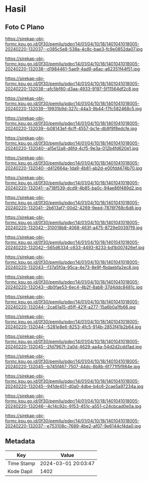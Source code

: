 # Hasil

## Foto C Plano

https://sirekap-obj-formc.kpu.go.id/0f30/pemilu/pdpr/14/01/04/10/18/1401041018005-20240220-132037--c085c5e8-538a-4c8c-bae3-fc9e0852da07.jpg

https://sirekap-obj-formc.kpu.go.id/0f30/pemilu/pdpr/14/01/04/10/18/1401041018005-20240220-132038--d1984461-5ae9-4ad9-a6ac-a62351f44f51.jpg

https://sirekap-obj-formc.kpu.go.id/0f30/pemilu/pdpr/14/01/04/10/18/1401041018005-20240220-132038--afc5bf80-d3aa-4933-9197-5f11564df2c8.jpg

https://sirekap-obj-formc.kpu.go.id/0f30/pemilu/pdpr/14/01/04/10/18/1401041018005-20240220-132039--19931b9d-327c-44a3-9b44-f7fc582468c5.jpg

https://sirekap-obj-formc.kpu.go.id/0f30/pemilu/pdpr/14/01/04/10/18/1401041018005-20240220-132039--b08143ef-6cff-4557-bc1e-db9f9f8edcfe.jpg

https://sirekap-obj-formc.kpu.go.id/0f30/pemilu/pdpr/14/01/04/10/18/1401041018005-20240220-132040--a15e12a8-d6fd-4cf5-9e3a-012b4fd620e1.jpg

https://sirekap-obj-formc.kpu.go.id/0f30/pemilu/pdpr/14/01/04/10/18/1401041018005-20240220-132040--d412664a-1da9-4b81-ab2d-e00fdd474b70.jpg

https://sirekap-obj-formc.kpu.go.id/0f30/pemilu/pdpr/14/01/04/10/18/1401041018005-20240220-132041--a718f539-dcd9-4b85-ba0c-94ae86f489d2.jpg

https://sirekap-obj-formc.kpu.go.id/0f30/pemilu/pdpr/14/01/04/10/18/1401041018005-20240220-132041--2b613af7-00d2-4269-9eed-7876f768c6d8.jpg

https://sirekap-obj-formc.kpu.go.id/0f30/pemilu/pdpr/14/01/04/10/18/1401041018005-20240220-132042--310018b8-4068-463f-a475-8729e00397f9.jpg

https://sirekap-obj-formc.kpu.go.id/0f30/pemilu/pdpr/14/01/04/10/18/1401041018005-20240220-132042--565d6334-c633-4493-8233-bd1b007426ef.jpg

https://sirekap-obj-formc.kpu.go.id/0f30/pemilu/pdpr/14/01/04/10/18/1401041018005-20240220-132043--f37a5f0a-95ca-4e73-8e9f-fbdaebfa2ec8.jpg

https://sirekap-obj-formc.kpu.go.id/0f30/pemilu/pdpr/14/01/04/10/18/1401041018005-20240220-132043--db0fae53-6ec4-4b2f-8ab8-37d4ddc8481c.jpg

https://sirekap-obj-formc.kpu.go.id/0f30/pemilu/pdpr/14/01/04/10/18/1401041018005-20240220-132044--2ca61a15-d5ff-421f-a277-15a6b0a1fb66.jpg

https://sirekap-obj-formc.kpu.go.id/0f30/pemilu/pdpr/14/01/04/10/18/1401041018005-20240220-132044--5281e8e6-8253-4fc5-914b-2853f41b2b64.jpg

https://sirekap-obj-formc.kpu.go.id/0f30/pemilu/pdpr/14/01/04/10/18/1401041018005-20240220-132045--2fd7967f-2a0d-4629-aa4a-54d2d2cdd1ad.jpg

https://sirekap-obj-formc.kpu.go.id/0f30/pemilu/pdpr/14/01/04/10/18/1401041018005-20240220-132045--b745f467-7507-44dc-8b8b-6f771f5f984e.jpg

https://sirekap-obj-formc.kpu.go.id/0f30/pemilu/pdpr/14/01/04/10/18/1401041018005-20240220-132045--941de451-d0a0-4dbe-b4c6-2cae5a97234a.jpg

https://sirekap-obj-formc.kpu.go.id/0f30/pemilu/pdpr/14/01/04/10/18/1401041018005-20240220-132046--4c14c92c-9153-451c-a551-c24cbcad0e0a.jpg

https://sirekap-obj-formc.kpu.go.id/0f30/pemilu/pdpr/14/01/04/10/18/1401041018005-20240220-132037--e753108c-7689-4be2-af07-9e6144cf4da0.jpg


## Metadata

| Key        | Value               |
| ---------- | ------------------- |
| Time Stamp | 2024-03-01 20:03:47 |
| Kode Dapil | 1402                |



